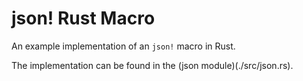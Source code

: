 # json! Rust Macro

An example implementation of an `json!` macro in Rust.

The implementation can be found in the (json module)(./src/json.rs).

